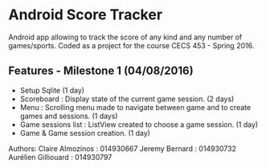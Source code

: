 Android Score Tracker
=====================

Android app allowing to track the score of any kind and any number of games/sports. Coded as a project for the course CECS 453 - Spring 2016.

## Features -  Milestone 1 (04/08/2016)
- Setup Sqlite (1 day)
- Scoreboard : Display state of the current game session. (2 days)
- Menu : Scrolling menu made to navigate between game and to create games and sessions. (1 days)
- Game sessions list : ListView created to choose a game session. (1 day)
- Game & Game session creation. (1 day)

Authors:
Claire Almozinos : 014930667
Jeremy Bernard : 014930732
Aurélien Gilliouard : 014930797